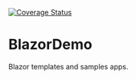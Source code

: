 [![Coverage Status](https://img.shields.io/coveralls/github/cagrin/BlazorDemo)](https://coveralls.io/github/cagrin/BlazorDemo)

# BlazorDemo
Blazor templates and samples apps.

